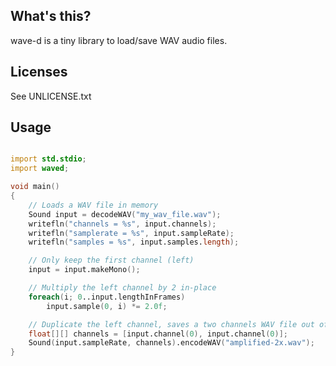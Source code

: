 ## What's this?

wave-d is a tiny library to load/save WAV audio files.


## Licenses

See UNLICENSE.txt


## Usage


```d

import std.stdio;
import waved;

void main()
{
    // Loads a WAV file in memory
    Sound input = decodeWAV("my_wav_file.wav");
    writefln("channels = %s", input.channels);
    writefln("samplerate = %s", input.sampleRate);
    writefln("samples = %s", input.samples.length);

    // Only keep the first channel (left)
    input = input.makeMono(); 

    // Multiply the left channel by 2 in-place
    foreach(i; 0..input.lengthInFrames)
        input.sample(0, i) *= 2.0f;

    // Duplicate the left channel, saves a two channels WAV file out of it
    float[][] channels = [input.channel(0), input.channel(0)];
    Sound(input.sampleRate, channels).encodeWAV("amplified-2x.wav");
}

```
